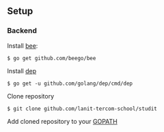 ## Setup

### Backend

Install [bee](https://github.com/beego/bee):

`$ go get github.com/beego/bee`

Install [dep](https://github.com/golang/dep)

`$ go get -u github.com/golang/dep/cmd/dep`

Clone repository

`$ git clone github.com/lanit-tercom-school/studit`

Add cloned repository to your [GOPATH](https://github.com/golang/go/wiki/GOPATH)
